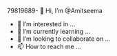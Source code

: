 79819689- 👋 Hi, I’m @Amitseema
- 👀 I’m interested in ...
- 🌱 I’m currently learning ...
- 💞️ I’m looking to collaborate on ...
- 📫 How to reach me ...

<!---
Amitseema/Amitseema is a ✨ special ✨ repository because its `README.md` (this file) appears on your GitHub profile.
You can click the Preview link to take a look at your changes.
--->
